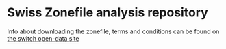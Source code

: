 # Swiss Zonefile analysis repository

Info about downloading the zonefile, terms and conditions can be found on [the switch open-data site](https://www.switch.ch/open-data/#tab-c5442a19-67cf-11e8-9cf6-5254009dc73c-3)
